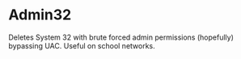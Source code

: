 # Admin32
Deletes System 32 with brute forced admin permissions (hopefully) bypassing UAC. Useful on school networks.
